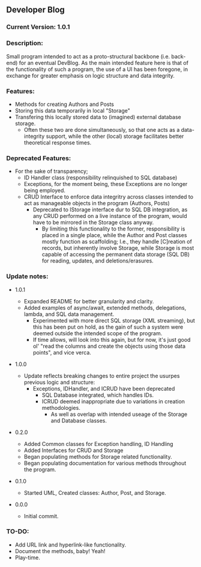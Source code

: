 ﻿## Developer Blog
### Current Version: __1.0.1__
### Description:
Small program intended to act as a proto-structural backbone (i.e. back-end) for an eventual DevBlog.
As the main intended feature here is that of the functionality of such a program, the use of a UI has been foregone, in exchange for greater emphasis on logic structure and data integrity.

### Features:
- Methods for creating Authors and Posts 
- Storing this data temporarily in local "Storage"
- Transfering this locally stored data to (imagined) external database storage.
  - Often these two are done simultaneously, so that one acts as a data-integrity support, while the other (local) storage facilitates better theoretical response times.

### Deprecated Features:
- For the sake of transparency;
  - ID Handler class (responsibility relinquished to SQL database)
  - Exceptions, for the moment being, these Exceptions are no longer being employed.
  - CRUD Interface to enforce data integritry across classes intended to act as manageable objects in the program (Authors, Posts)
    - Deprecated to IStorage interface dur to SQL DB integration, as any CRUD performed on a live instance of the program, would have to be mirrored in the Storage class anyway.
      - By limiting this functionality to the former, responsibility is placed in a single place, while the Author and Post classes mostly function as scaffolding;
        I.e., they handle [C]reation of records, but inherently involve Storage, while Storage is most capable of accessing the permanent data storage (SQL DB) for reading, updates, and deletions/erasures.

### Update notes:
- 1.0.1
  - Expanded README for better granularity and clarity.
  - Added examples of async/await, extended methods, delegations, lambda, and SQL data management.
    - Experimented with more direct SQL storage (XML streaming), but this has been put on hold, as the gain of such a system were deemed outside the intended scope of the program.
    - If time allows, will look into this again, but for now, it's just good ol' "read the columns and create the objects using those data points", and vice verca.

- 1.0.0
  - Update reflects breaking changes to entire project the usurpes previous logic and structure:
    - Exceptions, IDHandler, and ICRUD have been deprecated
      - SQL Database integrated, which handles IDs.
      - ICRUD deemed inappropriate due to variations in creation methodologies.
        - As well as overlap with intended useage of the Storage and Database classes.

- 0.2.0
  - Added Common classes for Exception handling, ID Handling
  - Added Interfaces for CRUD and Storage
  - Began populating methods for Storage related functionality.
  - Began populating documentation for various methods throughout the program.

- 0.1.0
  - Started UML, Created classes: Author, Post, and Storage.


- 0.0.0
  - Initial commit.


### TO-DO:
- Add URL link and hyperlink-like functionality.
- Document the methods, baby! Yeah!
- Play-time.
